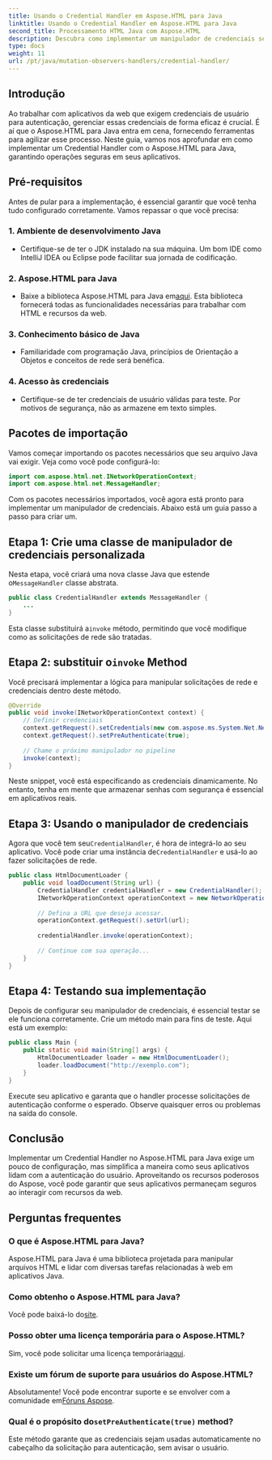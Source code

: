 ```yaml
---
title: Usando o Credential Handler em Aspose.HTML para Java
linktitle: Usando o Credential Handler em Aspose.HTML para Java
second_title: Processamento HTML Java com Aspose.HTML
description: Descubra como implementar um manipulador de credenciais seguro usando Aspose.HTML para Java para gerenciar a autenticação do usuário de forma eficaz.
type: docs
weight: 11
url: /pt/java/mutation-observers-handlers/credential-handler/
---
```

## Introdução
Ao trabalhar com aplicativos da web que exigem credenciais de usuário para autenticação, gerenciar essas credenciais de forma eficaz é crucial. É aí que o Aspose.HTML para Java entra em cena, fornecendo ferramentas para agilizar esse processo. Neste guia, vamos nos aprofundar em como implementar um Credential Handler com o Aspose.HTML para Java, garantindo operações seguras em seus aplicativos.
## Pré-requisitos
Antes de pular para a implementação, é essencial garantir que você tenha tudo configurado corretamente. Vamos repassar o que você precisa:
### 1. Ambiente de desenvolvimento Java
- Certifique-se de ter o JDK instalado na sua máquina. Um bom IDE como IntelliJ IDEA ou Eclipse pode facilitar sua jornada de codificação.
### 2. Aspose.HTML para Java
-  Baixe a biblioteca Aspose.HTML para Java em[aqui](https://releases.aspose.com/html/java/). Esta biblioteca fornecerá todas as funcionalidades necessárias para trabalhar com HTML e recursos da web.
### 3. Conhecimento básico de Java
- Familiaridade com programação Java, princípios de Orientação a Objetos e conceitos de rede será benéfica.
### 4. Acesso às credenciais
- Certifique-se de ter credenciais de usuário válidas para teste. Por motivos de segurança, não as armazene em texto simples.
## Pacotes de importação
Vamos começar importando os pacotes necessários que seu arquivo Java vai exigir. Veja como você pode configurá-lo:
```java
import com.aspose.html.net.INetworkOperationContext;
import com.aspose.html.net.MessageHandler;
```
Com os pacotes necessários importados, você agora está pronto para implementar um manipulador de credenciais. Abaixo está um guia passo a passo para criar um.
## Etapa 1: Crie uma classe de manipulador de credenciais personalizada
 Nesta etapa, você criará uma nova classe Java que estende o`MessageHandler` classe abstrata.
```java
public class CredentialHandler extends MessageHandler {
    ...
}
```
 Esta classe substituirá a`invoke` método, permitindo que você modifique como as solicitações de rede são tratadas.
##  Etapa 2: substituir o`invoke` Method
Você precisará implementar a lógica para manipular solicitações de rede e credenciais dentro deste método.
```java
@Override
public void invoke(INetworkOperationContext context) {
    // Definir credenciais
    context.getRequest().setCredentials(new com.aspose.ms.System.Net.NetworkCredential("username", "securelystoredpassword"));
    context.getRequest().setPreAuthenticate(true);
    
    // Chame o próximo manipulador no pipeline
    invoke(context);
}
```
Neste snippet, você está especificando as credenciais dinamicamente. No entanto, tenha em mente que armazenar senhas com segurança é essencial em aplicativos reais.
## Etapa 3: Usando o manipulador de credenciais
Agora que você tem seu`CredentialHandler`, é hora de integrá-lo ao seu aplicativo.
 Você pode criar uma instância de`CredentialHandler` e usá-lo ao fazer solicitações de rede.
```java
public class HtmlDocumentLoader {
    public void loadDocument(String url) {
        CredentialHandler credentialHandler = new CredentialHandler();
        INetworkOperationContext operationContext = new NetworkOperationContext();
        
        // Defina a URL que deseja acessar.
        operationContext.getRequest().setUrl(url);
        
        credentialHandler.invoke(operationContext);
    
        // Continue com sua operação...
    }
}
```
## Etapa 4: Testando sua implementação
Depois de configurar seu manipulador de credenciais, é essencial testar se ele funciona corretamente.
Crie um método main para fins de teste. Aqui está um exemplo:
```java
public class Main {
    public static void main(String[] args) {
        HtmlDocumentLoader loader = new HtmlDocumentLoader();
        loader.loadDocument("http://exemplo.com");
    }
}
```
Execute seu aplicativo e garanta que o handler processe solicitações de autenticação conforme o esperado. Observe quaisquer erros ou problemas na saída do console.
## Conclusão
Implementar um Credential Handler no Aspose.HTML para Java exige um pouco de configuração, mas simplifica a maneira como seus aplicativos lidam com a autenticação do usuário. Aproveitando os recursos poderosos do Aspose, você pode garantir que seus aplicativos permaneçam seguros ao interagir com recursos da web.

## Perguntas frequentes
### O que é Aspose.HTML para Java?  
Aspose.HTML para Java é uma biblioteca projetada para manipular arquivos HTML e lidar com diversas tarefas relacionadas à web em aplicativos Java.
### Como obtenho o Aspose.HTML para Java?  
 Você pode baixá-lo do[site](https://releases.aspose.com/html/java/).
### Posso obter uma licença temporária para o Aspose.HTML?  
 Sim, você pode solicitar uma licença temporária[aqui](https://purchase.aspose.com/temporary-license/).
### Existe um fórum de suporte para usuários do Aspose.HTML?  
 Absolutamente! Você pode encontrar suporte e se envolver com a comunidade em[Fóruns Aspose](https://forum.aspose.com/c/html/29).
###  Qual é o propósito do`setPreAuthenticate(true)` method?  
Este método garante que as credenciais sejam usadas automaticamente no cabeçalho da solicitação para autenticação, sem avisar o usuário.